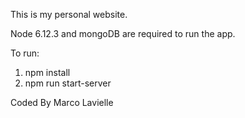 This is my personal website.

Node 6.12.3 and mongoDB are required to run the app.

To run:
1. npm install
2. npm run start-server

Coded By Marco Lavielle
